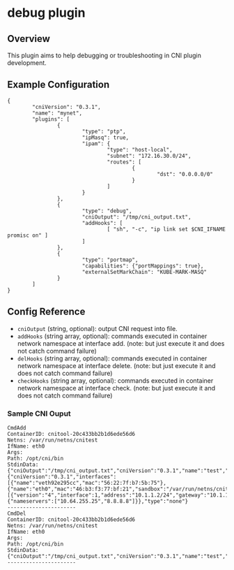 # debug plugin

## Overview

This plugin aims to help debugging or troubleshooting in CNI plugin development.

## Example Configuration

```
{
        "cniVersion": "0.3.1",
        "name": "mynet",
        "plugins": [
                {
                        "type": "ptp",
                        "ipMasq": true,
                        "ipam": {
                                "type": "host-local",
                                "subnet": "172.16.30.0/24",
                                "routes": [
                                        {
                                                "dst": "0.0.0.0/0"
                                        }
                                ]
                        }
                },
                {
                        "type": "debug",
                        "cniOutput": "/tmp/cni_output.txt",
                        "addHooks": [
                                [ "sh", "-c", "ip link set $CNI_IFNAME promisc on" ]
                        ]
                },
                {
                        "type": "portmap",
                        "capabilities": {"portMappings": true},
                        "externalSetMarkChain": "KUBE-MARK-MASQ"
                }
        ]
}
```

## Config Reference

* `cniOutput` (string, optional): output CNI request into file.
* `addHooks` (string array, optional): commands executed in container network namespace at interface add.
   (note: but just execute it and does not catch command failure)
* `delHooks` (string array, optional): commands executed in container network namespace at interface delete.
   (note: but just execute it and does not catch command failure)
* `checkHooks` (string array, optional): commands executed in container network namespace at interface check.
   (note: but just execute it and does not catch command failure)

### Sample CNI Ouput

```
CmdAdd
ContainerID: cnitool-20c433bb2b1d6ede56d6
Netns: /var/run/netns/cnitest
IfName: eth0
Args: 
Path: /opt/cni/bin
StdinData: {"cniOutput":"/tmp/cni_output.txt","cniVersion":"0.3.1","name":"test","prevResult":{"cniVersion":"0.3.1","interfaces":[{"name":"veth92e295cc","mac":"56:22:7f:b7:5b:75"},{"name":"eth0","mac":"46:b3:f3:77:bf:21","sandbox":"/var/run/netns/cnitest"}],"ips":[{"version":"4","interface":1,"address":"10.1.1.2/24","gateway":"10.1.1.1"}],"dns":{"nameservers":["10.64.255.25","8.8.8.8"]}},"type":"none"}
----------------------
CmdDel
ContainerID: cnitool-20c433bb2b1d6ede56d6
Netns: /var/run/netns/cnitest
IfName: eth0
Args: 
Path: /opt/cni/bin
StdinData: {"cniOutput":"/tmp/cni_output.txt","cniVersion":"0.3.1","name":"test","type":"none"}
----------------------
```

